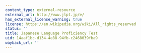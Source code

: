 ```yaml
---
content_type: external-resource
external_url: http://www.jlpt.jp/e/
has_external_license_warning: true
license: https://en.wikipedia.org/wiki/All_rights_reserved
status: ''
title: Japanese Language Proficiency Test
uid: 14aaf1bc-d134-4e88-94fb-c2468039fba9
wayback_url: ''
---
```

